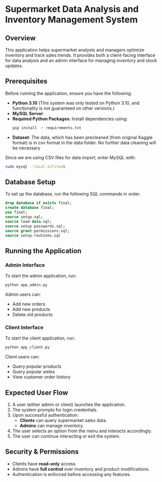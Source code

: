 # Supermarket Data Analysis and Inventory Management System

## Overview
This application helps supermarket analysts and managers optimize inventory and track sales trends. It provides both a client-facing interface for data analysis and an admin interface for managing inventory and stock updates.

## Prerequisites
Before running the application, ensure you have the following:
- **Python 3.10** (This system was only tested on Python 3.10, and functionality is not guaranteed on other versions.)
- **MySQL Server**
- **Required Python Packages**: Install dependencies using:
  ```bash
  pip install -r requirements.txt
  ```
- **Dataset**: The data, which has been precleaned (from original Kaggle format)
  is in csv format in the data folder. No further data cleaning will be necessary


Since we are using CSV files for data import, enter MySQL with:
```bash
sudo mysql --local-infile=1
```

## Database Setup
To set up the database, run the following SQL commands in order:
```sql
drop database if exists final;
create database final;
use final;
source setup.sql;
source load-data.sql;
source setup-passwords.sql;
source grant-permissions.sql;
source setup-routines.sql
```


## Running the Application
### Admin Interface
To start the admin application, run:
```bash
python app_admin.py
```
Admin users can:
- Add new orders
- Add new products
- Delete old products

### Client Interface
To start the client application, run:
```bash
python app_client.py
```
Client users can:
- Query popular products
- Query popular aisles
- View customer order history

## Expected User Flow
1. A user (either admin or client) launches the application.
2. The system prompts for login credentials.
3. Upon successful authentication:
   - **Clients** can query supermarket sales data.
   - **Admins** can manage inventory.
4. The user selects an option from the menu and interacts accordingly.
5. The user can continue interacting or exit the system.

## Security & Permissions
- Clients have **read-only** access.
- Admins have **full control** over inventory and product modifications.
- Authentication is enforced before accessing any features.



